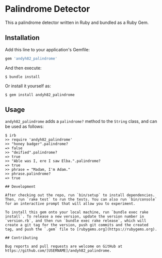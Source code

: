 # Palindrome Detector

This a palindrome detector written in Ruby and bundled as a Ruby Gem.

## Installation

Add this line to your application's Gemfile:

```ruby
gem 'andyh82_palindrome'
```

And then execute:

    $ bundle install

Or install it yourself as:

    $ gem install andyh82_palindrome

## Usage

`andyh82_palindrome` adds a `palindrome?` method to the `String` class, and can be used as follows:

```
$ irb
>> require 'andyh82_palindrome'
>> "honey badger".palindrome?
=> false
>> "deified".palindrome?
=> true
>> "Able was I, ere I saw Elba.".palindrome?
=> true
>> phrase = "Madam, I'm Adam."
>> phrase.palindrome?
=> true

## Development

After checking out the repo, run `bin/setup` to install dependencies. Then, run `rake test` to run the tests. You can also run `bin/console` for an interactive prompt that will allow you to experiment.

To install this gem onto your local machine, run `bundle exec rake install`. To release a new version, update the version number in `version.rb`, and then run `bundle exec rake release`, which will create a git tag for the version, push git commits and the created tag, and push the `.gem` file to [rubygems.org](https://rubygems.org).

## Contributing

Bug reports and pull requests are welcome on GitHub at https://github.com/[USERNAME]/andyh82_palindrome.
